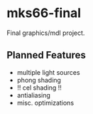# mks66-final

Final graphics/mdl project.

## Planned Features

* multiple light sources
* phong shading
* !! cel shading !!
* antialiasing
* misc. optimizations

